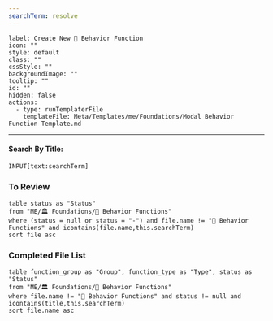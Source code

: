 ```yaml
---
searchTerm: resolve
---
```


```meta-bind-button
label: Create New 🐾 Behavior Function
icon: ""
style: default
class: ""
cssStyle: ""
backgroundImage: ""
tooltip: ""
id: ""
hidden: false
actions:
  - type: runTemplaterFile
    templateFile: Meta/Templates/me/Foundations/Modal Behavior Function Template.md

```

---
#### Search By Title:
`INPUT[text:searchTerm]`

### To Review
```dataview
table status as "Status"
from "ME/🏛️ Foundations/🐾 Behavior Functions"
where (status = null or status = "-") and file.name != "🐾 Behavior Functions" and icontains(file.name,this.searchTerm)
sort file asc
```

### Completed File List
```dataview
table function_group as "Group", function_type as "Type", status as "Status"
from "ME/🏛️ Foundations/🐾 Behavior Functions"
where file.name != "🐾 Behavior Functions" and status != null and icontains(title,this.searchTerm)
sort file.name asc
```
